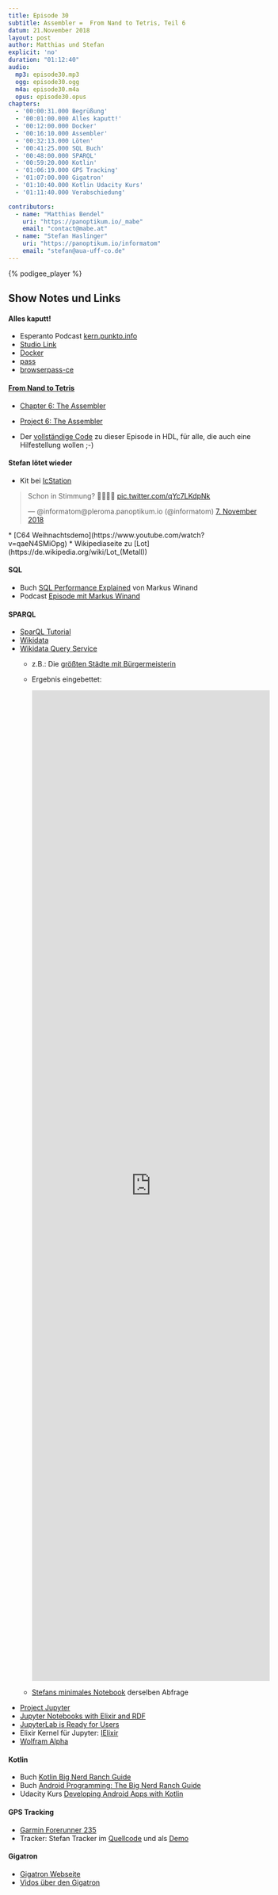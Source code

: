 ```yaml
---
title: Episode 30
subtitle: Assembler =  From Nand to Tetris, Teil 6
datum: 21.November 2018
layout: post
author: Matthias und Stefan
explicit: 'no'
duration: "01:12:40"
audio:
  mp3: episode30.mp3
  ogg: episode30.ogg
  m4a: episode30.m4a
  opus: episode30.opus
chapters:
  - '00:00:31.000 Begrüßung'
  - '00:01:00.000 Alles kaputt!'
  - '00:12:00.000 Docker'
  - '00:16:10.000 Assembler'
  - '00:32:13.000 Löten'
  - '00:41:25.000 SQL Buch'
  - '00:48:00.000 SPARQL'
  - '00:59:20.000 Kotlin'
  - '01:06:19.000 GPS Tracking'
  - '01:07:00.000 Gigatron'
  - '01:10:40.000 Kotlin Udacity Kurs'
  - '01:11:40.000 Verabschiedung'

contributors:
  - name: "Matthias Bendel"
    uri: "https://panoptikum.io/_mabe"
    email: "contact@mabe.at"
  - name: "Stefan Haslinger"
    uri: "https://panoptikum.io/informatom"
    email: "stefan@aua-uff-co.de"
---
```


{% podigee_player %}

## Show Notes und Links

#### Alles kaputt!

* Esperanto Podcast [kern.punkto.info](https://kern.punkto.info/)
* [Studio Link](https://studio-link.de/)
* [Docker](https://www.docker.com/)
* [pass](https://www.passwordstore.org/)
* [browserpass-ce](https://github.com/browserpass/browserpass/)

#### [From Nand to Tetris](http://nand2tetris.org/)

* [Chapter 6: The Assembler](https://docs.wixstatic.com/ugd/44046b_b73759b866b249a0b3a715bf5a18f668.pdf)
* [Project 6: The Assembler](http://nand2tetris.org/06.php)

* Der [vollständige Code](/assembler/) zu dieser Episode in HDL, für alle, die
  auch eine Hilfestellung wollen ;-)

#### Stefan lötet wieder

* Kit bei [IcStation](http://www.icstation.com/flashing-circuit-colorful-christmas-trees-music-with-shell-christmas-xmas-gifts-p-12368.html)
<blockquote class="twitter-tweet" data-lang="de"><p lang="de" dir="ltr">Schon in Stimmung? 🎅🤶🎄🎁 <a href="https://t.co/qYc7LKdpNk">pic.twitter.com/qYc7LKdpNk</a></p>&mdash; @informatom@pleroma.panoptikum.io (@informatom) <a href="https://twitter.com/informatom/status/1060207269491736581?ref_src=twsrc%5Etfw">7. November 2018</a></blockquote>
<script async src="https://platform.twitter.com/widgets.js" charset="utf-8"></script>
* [C64 Weihnachtsdemo](https://www.youtube.com/watch?v=qaeN4SMiOpg)
* Wikipediaseite zu [Lot](https://de.wikipedia.org/wiki/Lot_(Metall))

#### SQL

* Buch [SQL Performance Explained](https://sql-performance-explained.com/) von Markus Winand
* Podcast [Episode mit Markus Winand](https://layer8.informatom.com/2013/09/02/episode1.html#639dcf6d)

#### SPARQL

* [SparQL Tutorial](https://www.wikidata.org/wiki/Wikidata:SPARQL_tutorial/de)
* [Wikidata](https://www.wikidata.org/wiki/Wikidata:Main_Page)
* [Wikidata Query Service](https://query.wikidata.org/)
  * z.B.: Die [größten Städte mit Bürgermeisterin](https://query.wikidata.org/#%23Largest%20cities%20with%20female%20mayor%0A%23added%20before%202016-10%0A%23TEMPLATE%3D%7B%22template%22%3A%22Largest%20%3Fc%20with%20%3Fsex%20head%20of%20government%22%2C%22variables%22%3A%7B%22%3Fsex%22%3A%7B%22query%22%3A%22%20SELECT%20%3Fid%20WHERE%20%7B%20%3Fid%20wdt%3AP31%20wd%3AQ48264%20.%20%20%7D%20%22%7D%2C%22%3Fc%22%3A%7B%22query%22%3A%22SELECT%20DISTINCT%20%3Fid%20WHERE%20%7B%20%20%3Fc%20wdt%3AP31%20%3Fid.%20%20%3Fc%20p%3AP6%20%3Fmayor.%20%7D%22%7D%20%7D%20%7D%0Ahttps://www.bignerdranch.com/books/android-programming/SELECT%20DISTINCT%20%3Fcity%20%3FcityLabel%20%3Fmayor%20%3FmayorLabel%0AWHERE%0A%7B%0A%20%20BIND%28wd%3AQ6581072%20AS%20%3Fsex%29%0A%20%20BIND%28whttps://www.bignerdranch.com/books/android-programming/d%3AQ515%20AS%20%3Fc%29%0A%0A%09%3Fcity%20wdt%3AP31%2Fwdt%3AP279%2a%20%3Fc%20.%20%20%23%20find%20instancehttps://www.bignerdranch.com/books/android-programming/s%20of%20subclasses%20of%20city%0A%09%3Fcity%20p%3AP6%20%3Fstatement%20.%20%20%20%20%20%20%20%20%20%20%20%20%23%20with%20a%20P6%20%28head%20of%20goverment%29%20statement%0A%09%3Fstatement%20ps%3AP6%20%3Fmayor%20.%20%20%20%20%20%20%20%20%20%20%23%20...%20that%20has%20the%20value%20%3Fmayor%0A%09%3Fmayor%20wdt%3AP21%20%3Fsex%20.%20%20%20%20%20%20%20%23%20...%20where%20the%20%3Fmayor%20has%20P21%20%28sex%20or%20gender%29%20female%0A%09FILTER%20NOT%20EXISTS%20%7B%20%3Fstatement%20pq%3AP582%20%3Fx%20%7D%20%20%23%20...%20but%20the%20statement%20has%20no%20P582%20%28end%20date%29%20qualifier%0A%09%0A%09%23%20Now%20select%20the%20population%20value%20of%20the%20%3Fcity%0A%09%23%20%28wdt%3A%20properties%20use%20only%20statements%20of%20%22preferred%22%20rank%20if%20any%2C%20usually%20meaning%20%22current%20population%22%29%0A%09%3Fcity%20wdt%3AP1082%20%3Fpopulation%20.%0A%09%23%20Optionally%2C%20find%20English%20labels%20for%20city%20and%20mayor%3A%0A%09SERVICE%20wikibase%3Alabel%20%7B%0A%09%09bd%3AserviceParam%20wikibase%3Alanguage%20%22%5BAUTO_LANGUAGE%5D%2Cen%22%20.%0A%09%7D%0A%7D%0AORDER%20BY%20DESC%28%3Fpopulation%29%0ALIMIT%2010)
  * Ergebnis eingebettet:
    <iframe style="width: 50vw; height: 50vh; border: none;" src="https://query.wikidata.org/embed.html#%23Largest%20cities%20with%20female%20mayor%0A%23added%20before%202016-10%0A%23TEMPLATE%3D%7B%22template%22%3A%22Largest%20%3Fc%20with%20%3Fsex%20head%20of%20government%22%2C%22variables%22%3A%7B%22%3Fsex%22%3A%7B%22query%22%3A%22%20SELECT%20%3Fid%20WHERE%20%7B%20%3Fid%20wdt%3AP31%20wd%3AQ48264%20.%20%20%7D%20%22%7D%2C%22%3Fc%22%3A%7B%22query%22%3A%22SELECT%20DISTINCT%20%3Fid%20WHERE%20%7B%20%20%3Fc%20wdt%3AP31%20%3Fid.%20%20%3Fc%20p%3AP6%20%3Fmayor.%20%7D%22%7D%20%7D%20%7D%0ASELECT%20DISTINCT%20%3Fcity%20%3FcityLabel%20%3Fmayor%20%3FmayorLabel%0AWHERE%0A%7B%0A%20%20BIND(wd%3AQ6581072%20AS%20%3Fsex)%0A%20%20BIND(wd%3AQ515%20AS%20%3Fc)%0A%0A%09%3Fcity%20wdt%3AP31%2Fwdt%3AP279*%20%3Fc%20.%20%20%23%20find%20instances%20of%20subclasses%20of%20city%0A%09%3Fcity%20p%3AP6%20%3Fstatement%20.%20%20%20%20%20%20%20%20%20%20%20%20%23%20with%20a%20P6%20(head%20of%20goverment)%20statement%0A%09%3Fstatement%20ps%3AP6%20%3Fmayor%20.%20%20%20%20%20%20%20%20%20%20%23%20...%20that%20has%20the%20value%20%3Fmayor%0A%09%3Fmayor%20wdt%3AP21%20%3Fsex%20.%20%20%20%20%20%20%20%23%20...%20where%20the%20%3Fmayor%20has%20P21%20(sex%20or%20gender)%20female%0A%09FILTER%20NOT%20EXISTS%20%7B%20%3Fstatement%20pq%3AP582%20%3Fx%20%7D%20%20%23%20...%20but%20the%20statement%20has%20no%20P582%20(end%20date)%20qualifier%0A%09%0A%09%23%20Now%20select%20the%20population%20value%20of%20the%20%3Fcity%0A%09%23%20(wdt%3A%20properties%20use%20only%20statements%20of%20%22preferred%22%20rank%20if%20any%2C%20usually%20meaning%20%22current%20population%22)%0A%09%3Fcity%20wdt%3AP1082%20%3Fpopulation%20.%0A%09%23%20Optionally%2C%20find%20English%20labels%20for%20city%20and%20mayor%3A%0A%09SERVICE%20wikibase%3Alabel%20%7B%0A%09%09bd%3AserviceParam%20wikibase%3Alanguage%20%22%5BAUTO_LANGUAGE%5D%2Cen%22%20.%0A%09%7D%0A%7D%0AORDER%20BY%20DESC(%3Fpopulation)%0ALIMIT%2010" referrerpolicy="origin" sandbox="allow-scripts allow-same-origin allow-popups"></iframe>

  * [Stefans minimales Notebook](/jupyter/) derselben Abfrage
* [Project Jupyter](http://jupyter.org/)
* [Jupyter Notebooks with Elixir and RDF](https://medium.com/@tonyhammond/jupyter-notebooks-with-elixir-and-rdf-598689c2dad3)
* [JupyterLab is Ready for Users](https://blog.jupyter.org/jupyterlab-is-ready-for-users-5a6f039b8906)
* Elixir Kernel für Jupyter: [IElixir](https://github.com/pprzetacznik/IElixir)
* [Wolfram Alpha](https://www.wolframalpha.com/)

#### Kotlin

* Buch [Kotlin Big Nerd Ranch Guide](https://www.bignerdranch.com/blog/kotlin-programming-the-big-nerd-ranch-guide/)
* Buch [Android Programming: The Big Nerd Ranch Guide](https://www.bignerdranch.com/books/android-programming/)
* Udacity Kurs [Developing Android Apps with Kotlin](https://eu.udacity.com/course/developing-android-apps-with-kotlin--ud9012)

#### GPS Tracking

* [Garmin Forerunner 235](https://buy.garmin.com/de-AT/AT/p/529988)
* Tracker: Stefan Tracker im [Quellcode](https://github.com/haslinger/tracker) und als [Demo](https://haslinger.github.io/tracker/2018/11/05/14-57.html)

#### Gigatron

* [Gigatron Webseite](https://gigatron.io/)
* [Vidos über den Gigatron](https://gigatron.io/?page_id=544)
